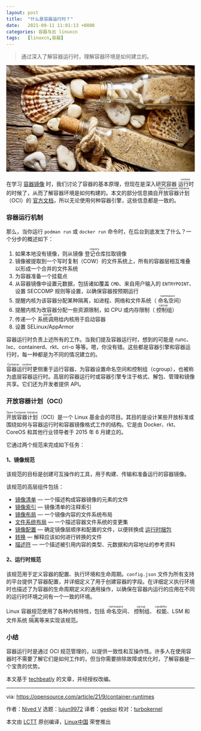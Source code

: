 ```yaml
---
layout: post
title:	"什么是容器运行时？"
date:	2021-09-11 11:01:13 +0800 
categories:	容器与云 linuxcn 
tags:	[linuxcn,容器]
---
```




> 
> 通过深入了解容器运行时，理解容器环境是如何建立的。
> 
> 
> 


![](/Asserts/Images/album/202109/11/110104vzgjs0v9c9o04s78.jpg "Ships at sea on the web")


在学习 [容器镜像](https://opensource.com/article/21/8/container-fundamentals-2) 时，我们讨论了容器的基本原理，但现在是深入研究容器<ruby> 运行时 <rt>  runtime </rt></ruby>的时候了，从而了解容器环境是如何构建的。本文的部分信息摘自 <ruby> 开放容器计划 <rt>  Open Container Initiative </rt></ruby>（OCI）的 [官方文档](https://github.com/opencontainers)，所以无论使用何种容器引擎，这些信息都是一致的。


### 容器运行机制


那么，当你运行 `podman run` 或 `docker run` 命令时，在后台到底发生了什么？一个分步的概述如下：


1. 如果本地没有镜像，则从镜像<ruby> 登记仓库 <rt>  registry </rt></ruby>拉取镜像
2. 镜像被提取到一个写时复制（COW）的文件系统上，所有的容器层相互堆叠以形成一个合并的文件系统
3. 为容器准备一个挂载点
4. 从容器镜像中设置元数据，包括诸如覆盖 `CMD`、来自用户输入的 `ENTRYPOINT`、设置 SECCOMP 规则等设置，以确保容器按预期运行
5. 提醒内核为该容器分配某种隔离，如进程、网络和文件系统（<ruby> 命名空间 <rt>  namespace </rt></ruby>）
6. 提醒内核为改容器分配一些资源限制，如 CPU 或内存限制（<ruby> 控制组 <rt>  cgroup </rt></ruby>）
7. 传递一个<ruby> 系统调用 <rt>  syscall </rt></ruby>给内核用于启动容器
8. 设置 SELinux/AppArmor


容器运行时负责上述所有的工作。当我们提及容器运行时，想到的可能是 runc、lxc、containerd、rkt、cri-o 等等。嗯，你没有错。这些都是容器引擎和容器运行时，每一种都是为不同的情况建立的。


<ruby> 容器运行时 <rt>  Container runtime </rt></ruby>更侧重于运行容器，为容器设置命名空间和控制组（cgroup），也被称为底层容器运行时。高层的容器运行时或容器引擎专注于格式、解包、管理和镜像共享。它们还为开发者提供 API。


### 开放容器计划（OCI）


<ruby> 开放容器计划 <rt>  Open Container Initiative </rt></ruby>（OCI）是一个 Linux 基金会的项目。其目的是设计某些开放标准或围绕如何与容器运行时和容器镜像格式工作的结构。它是由 Docker、rkt、CoreOS 和其他行业领导者于 2015 年 6 月建立的。


它通过两个规范来完成如下任务：


#### 1、镜像规范


该规范的目标是创建可互操作的工具，用于构建、传输和准备运行的容器镜像。


该规范的高层组件包括：


* [镜像清单](https://github.com/opencontainers/image-spec/blob/master/manifest.md) — 一个描述构成容器镜像的元素的文件
* [镜像索引](https://github.com/opencontainers/image-spec/blob/master/image-index.md) — 镜像清单的注释索引
* [镜像布局](https://github.com/opencontainers/image-spec/blob/master/image-layout.md) — 一个镜像内容的文件系统布局
* [文件系统布局](https://github.com/opencontainers/image-spec/blob/master/layer.md) — 一个描述容器文件系统的变更集
* [镜像配置](https://github.com/opencontainers/image-spec/blob/master/config.md) — 确定镜像层顺序和配置的文件，以便转换成 [运行时捆包](https://github.com/opencontainers/runtime-spec)
* [转换](https://github.com/opencontainers/image-spec/blob/master/conversion.md) — 解释应该如何进行转换的文件
* [描述符](https://github.com/opencontainers/image-spec/blob/master/descriptor.md) — 一个描述被引用内容的类型、元数据和内容地址的参考资料


#### 2、运行时规范


该规范用于定义容器的配置、执行环境和生命周期。`config.json` 文件为所有支持的平台提供了容器配置，并详细定义了用于创建容器的字段。在详细定义执行环境时也描述了为容器的生命周期定义的通用操作，以确保在容器内运行的应用在不同的运行时环境之间有一个一致的环境。


Linux 容器规范使用了各种内核特性，包括<ruby> 命名空间 <rt>  namespace </rt></ruby>、<ruby> 控制组 <rt>  cgroup </rt></ruby>、<ruby> 权能 <rt>  capability </rt></ruby>、LSM 和文件系统<ruby> 隔离 <rt>  jail </rt></ruby>等来实现该规范。


### 小结


容器运行时是通过 OCI 规范管理的，以提供一致性和互操作性。许多人在使用容器时不需要了解它们是如何工作的，但当你需要排除故障或优化时，了解容器是一个宝贵的优势。


本文基于 [techbeatly](https://medium.com/techbeatly/container-runtimes-deep-dive-77eb0e511939) 的文章，并经授权改编。




---


via: <https://opensource.com/article/21/9/container-runtimes>


作者：[Nived V](https://opensource.com/users/nivedv) 选题：[lujun9972](https://github.com/lujun9972) 译者：[geekpi](https://github.com/geekpi) 校对：[turbokernel](https://github.com/turbokernel)


本文由 [LCTT](https://github.com/LCTT/TranslateProject) 原创编译，[Linux中国](https://linux.cn/) 荣誉推出
